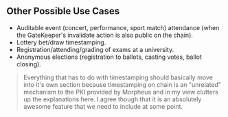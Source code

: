 ## Other Possible Use Cases

- Auditable event (concert, performance, sport match) attendance (when the GateKeeper's invalidate action is also public on the chain).
- Lottery bet/draw timestamping.
- Registration/attending/grading of exams at a university.
- Anonymous elections (registration to ballots, casting votes, ballot closing).

> Everything that has to do with timestamping should basically move into it's own section because timestamping on chain is an "unrelated" mechanism to the PKI provided by Morpheus and in my view clutters up the explanations here. I agree though that it is an absolutely awesome feature that we need to include at some point.